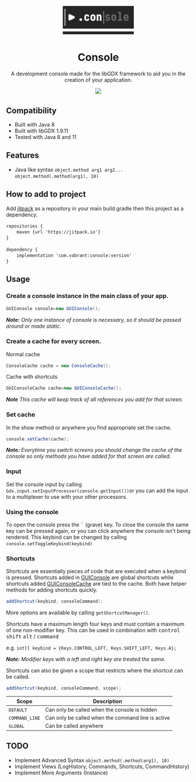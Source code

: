 <div style="margin-top: 20px" align="center">
    <img src="./logo.svg" width="40%" alt="logo"/>
</div>

<h1 align="center"> Console </h1>

<p align="center">A development console made for the libGDX framework to aid you in the creation of your application. </p>

<p align="center">
    <a href="https://jitpack.io/#com.vabrantgames/console"><img src="https://jitpack.io/v/com.vabrantgames.console/console.svg"></a>
</p>

[//]: # ([![]&#40;https://jitpack.io/v/com.vabrantgames.console/console.svg&#41;]&#40;https://jitpack.io/#com.vabrantgames/console&#41;)

## Compatibility

- Built with Java 8
- Built with libGDX 1.9.11
- Tested with Java 8 and 11

## Features

- Java like syntax ```object.method arg1 arg2...``` ```object.method(.method(arg1), 10)```

## How to add to project

Add [jitpack](https://jitpack.io/#VabrantGames/ActionSystem) as a repository in your main build.gradle then this project
as a dependency.

```grovy
repositories {
    maven {url 'https://jitpack.io'}
}

dependency {
    implementation 'com.vabrant:console:version'
}
```

## Usage

### Create a console instance in the main class of your app.

```java
GUIConsole console=new GUIConsole();
```

**_Note:_** *Only one instance of console is necessary, so it should be passed around or made static.*

### Create a cache for every screen.

Normal cache

```java 
ConsoleCache cache = new ConsoleCache();
```

Cache with shortcuts

```java
GUIConsoleCache cache=new GUIConsoleCache();
```

**_Note_** *This cache will keep track of all references you add for that screen.*

### Set cache

In the show method or anywhere you find appropriate set the cache.

```java 
console.setCache(cache); 
```

**_Note:_** *Everytime you switch screens you should change the cache of the console so only methods you have added for
that screen are called.*

### Input

Set the console input by calling `Gdx.input.setInputProcessor(console.getInput())`or you can add the input to a
multiplexer to use with your
other processors.

### Using the console

To open the console press the <kbd>`</kbd> (grave) key. To close the console the same key can be pressed again,
or you can click anywhere the console isn't being rendered. This keybind can be changed by calling
```console.setToggleKeybind(keybind)```

### Shortcuts

Shortcuts are essentially pieces of code that are executed when a keybind is pressed. Shortcuts added
in [GUIConsole](console/src/main/java/com/vabrant/console/gui/GUIConsole.java)
are global shortcuts while shortcuts
added [GUIConsoleCache](console/src/main/java/com/vabrant/console/gui/GUIConsoleCache.java) are tied to the cache.
Both have helper methods for adding shortcuts quickly.

```java 
addShortcut(keybind, consoleCommand);
```

More options are available by calling `getShortcutManager()`.

Shortcuts have a maximum length four keys and must contain a maximum of one non-modifier key. This can be used in
combination with <kbd>control</kbd> <kbd>shift</kbd> <kbd>alt</kbd> / <kbd>command</kbd>

e.g. `int[] keybind = {Keys.CONTROL_LEFT, Keys.SHIFT_LEFT, Keys.A};`

**_Note:_** *Modifier keys with a left and right key are treated the same.*

Shortcuts can also be given a scope that restricts where the shortcut can be called.

```java
addShortcut(keybind, consoleCommand, scope);
```

| Scope | Description                                  |
|-------|----------------------------------------------|
| `DEFAULT` | Can only be called when the console is hidden|
| `COMMAND_LINE` | Can only be called when the command line is active |
| `GLOBAL` | Can be called anywhere |

## TODO

- Implement Advanced Syntax ```object.method(.method(arg1), 10)```
- Implement Views (LogHistory, Commands, Shortcuts, CommandHistory)
- Implement More Arguments (Instance)
